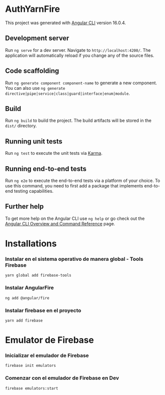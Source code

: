 # AuthYarnFire

This project was generated with [Angular CLI](https://github.com/angular/angular-cli) version 16.0.4.

## Development server

Run `ng serve` for a dev server. Navigate to `http://localhost:4200/`. The application will automatically reload if you change any of the source files.

## Code scaffolding

Run `ng generate component component-name` to generate a new component. You can also use `ng generate directive|pipe|service|class|guard|interface|enum|module`.

## Build

Run `ng build` to build the project. The build artifacts will be stored in the `dist/` directory.

## Running unit tests

Run `ng test` to execute the unit tests via [Karma](https://karma-runner.github.io).

## Running end-to-end tests

Run `ng e2e` to execute the end-to-end tests via a platform of your choice. To use this command, you need to first add a package that implements end-to-end testing capabilities.

## Further help

To get more help on the Angular CLI use `ng help` or go check out the [Angular CLI Overview and Command Reference](https://angular.io/cli) page.


# Installations

### Instalar en el sistema operativo de manera global - Tools Firebase
~~~
yarn global add firebase-tools
~~~

### Instalar AngularFire
~~~
ng add @angular/fire
~~~

### Instalar firebase en el proyecto
~~~
yarn add firebase
~~~

# Emulator de Firebase

### Inicializar el emulador de Firebase
~~~
firebase init emulators
~~~

### Comenzar con el emulador de Firebase en Dev
~~~
firebase emulators:start
~~~